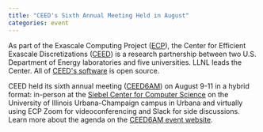 ```yaml
---
title: "CEED's Sixth Annual Meeting Held in August"
categories: event
---
```


As part of the Exascale Computing Project ([ECP](https://www.exascaleproject.org/)), the Center for Efficient Exascale Discretizations ([CEED](https://ceed.exascaleproject.org/)) is a research partnership between two U.S. Department of Energy laboratories and five universities. LLNL leads the Center. All of [CEED's software](https://github.com/ceed/) is open source.

CEED held its sixth annual meeting ([CEED6AM](https://ceed.exascaleproject.org/ceed6am/)) on August 9-11 in a hybrid format: in-person at the [Siebel Center for Computer Science](https://cs.illinois.edu/) on the University of Illinois Urbana-Champaign campus in Urbana and virtually using ECP Zoom for videoconferencing and Slack for side discussions. Learn more about the agenda on the [CEED6AM event website](https://ceed.exascaleproject.org/ceed6am/#meeting-agenda).
